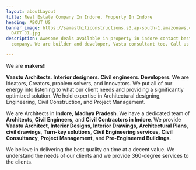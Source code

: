 ```yaml
---
layout: aboutLayout
title: Real Estate Company In Indore, Property In Indore
heading: ABOUT US
banner_image: https://samasthiticonstructions.s3.ap-south-1.amazonaws.com/uploads/GURU
  DATT JI.jpg
description: Awesome deals available in property in indore contact best real estate
  company. We are builder and developer, Vastu consultant too. Call us on 9111088801

---
```

We are **makers**!!

**Vaastu Architects**. **Interior designers**. **Civil engineers**. **Developers**. We are Ideators, Creators, problem solvers, and Innovators. We put all of our energy into listening to what our client needs and providing a significantly optimized solution. We hold expertise in Architectural designing, Engineering, Civil Construction, and Project Management.

We are Architects in **Indore, Madhya Pradesh**. We have a dedicated team of **Architects**, **Civil Engineers,** and **Civil Contractors in Indore**. We provide **Vaastu Architect**, **Interior Designs**, **Interior Drawings**, **Architectural Plans**, **civil drawings**, **Turn-key solutions**, **Civil Engineering services,** **Civil Consultancy**, **Project Management,** and **Pre-Engineered Buildings**.

We believe in delivering the best quality on time at a decent value. We understand the needs of our clients and we provide 360-degree services to the clients.